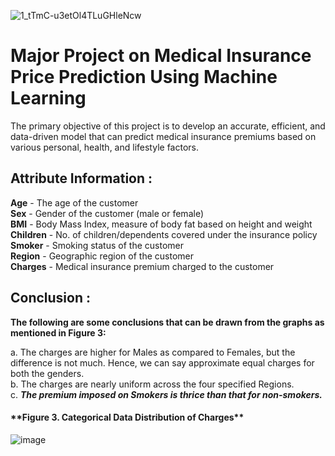 ![1_tTmC-u3etOl4TLuGHleNcw](https://github.com/user-attachments/assets/f9768157-dcc7-4cfe-8fb8-33641a2c6a94)

# Major Project on Medical Insurance Price Prediction Using Machine Learning
The primary objective of this project is to develop an accurate, efficient, and data-driven model that can predict medical insurance premiums based on various personal, health, and lifestyle factors. 

## Attribute Information :

**Age** - The age of the customer<br/>
**Sex** - Gender of the customer (male or female)</br>
**BMI** - Body Mass Index, measure of body fat based on height and weight</br>
**Children** - No. of children/dependents covered under the insurance policy</br>
**Smoker** - Smoking status of the customer</br>
**Region** - Geographic region of the customer</br>
**Charges** - Medical insurance premium charged to the customer</br>

## Conclusion :

**The following are some conclusions that can be drawn from the graphs as mentioned in Figure 3:**</br>

a. The charges are higher for Males as compared to Females, but the difference is not much. Hence, we can say approximate equal charges for both the genders.</br>
b. The charges are nearly uniform across the four specified Regions.</br>
c. **<i>The premium imposed on Smokers is thrice than that for non-smokers.</i>**</br>

<h4>**Figure 3. Categorical Data Distribution of Charges**</h4>

![image](https://github.com/user-attachments/assets/d08b5ba2-10c2-4673-a93c-5f0e503658f8)
